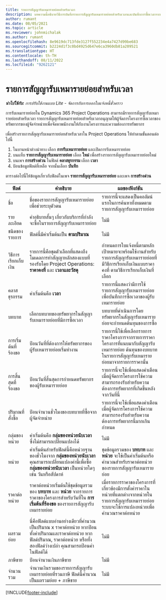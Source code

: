 ```yaml
---
title: รายการสัญญารับเหมารายย่อยสำหรับเวลา
description: บทความนี้อธิบายวิธีการบันทึกรายการสัญญารับเหมารายย่อยสำหรับเวลาและบันทึกการซื้อเวลาจากผู้จัดจำหน่าย
author: rumant
ms.date: 08/05/2021
ms.topic: article
ms.reviewer: johnmichalak
ms.author: rumant
ms.openlocfilehash: 8e9619dc713fde3127f552234e4a7427d99be683
ms.sourcegitcommit: b2224d1f3c0bd4925d647e6ca3960db81a209521
ms.translationtype: HT
ms.contentlocale: th-TH
ms.lasthandoff: 08/11/2022
ms.locfileid: "9262121"
---
```

# <a name="subcontract-lines-for-time"></a>รายการสัญญารับเหมารายย่อยสำหรับเวลา

_**นำไปใช้กับ:** การปรับใช้งานแบบ Lite - จัดการกับการออกใบแจ้งหนี้ชั่วคราว_

การรับเหมารายย่อยใน Dynamics 365 Project Operations สามารถมีรายการสัญญารับเหมารายย่อยสำหรับเวลา รายการสัญญารับเหมารายย่อยสำหรับเวลาอนุญาตให้ผู้จัดการโครงการซื้อเวลาของทรัพยากรของผู้จัดจำหน่ายเพื่อจัดหาพนักงานให้กับงานโครงการและความต้องการทรัพยากร

เพื่อสร้างรายการสัญญารับเหมารายย่อยสำหรับเวลาใน Project Operations ให้ทำตามขั้นตอนต่อไปนี้

1. ในบานหน้าต่างนำทาง เลือก **การรับเหมารายย่อย** และเปิดการรับเหมารายย่อย
2. บนแท็บ **รายการสัญญารับเหมารายย่อย** เลือก **ใหม่** เพื่อสร้างรายการสัญญารับเหมารายย่อยใหม่
3. บนเพจ **การสร้างด่วน** ในฟิลด์ **คลาสธุรกรรม** เลือก **เวลา**
4. ป้อนข้อมูลฟิลด์ที่เหลือ จากนั้นเลือก **บันทึก**

  ตารางต่อไปนี้ให้ข้อมูลเกี่ยวกับฟิลด์ในเพจ **รายการสัญญารับเหมารายย่อย** และเพจ **การสร้างด่วน**

| **ฟิลด์** | **คำอธิบาย** | **ผลของฟังก์ชัน** |
| --- | --- | --- |
| ชื่อ | ชื่อของรายการสัญญารับเหมารายย่อยเพื่อช่วยระบุตัวตน | รายการนี้จะแสดงเป็นคอลัมน์แรกในการค้นหาทั้งหมดตามรายการสัญญารับเหมารายย่อย |
| รายละเอียด | คำอธิบายสั้นๆ เกี่ยวกับบริการที่กำลังจะซื้อในรายการสัญญารับเหมารายย่อย |ไม่มี |
| ชนิดของรายการ |   ฟิลด์นี้มีค่าเริ่มต้นเป็น **ตามปริมาณ**| ไม่มี |
| วิธีการเรียกเก็บเงิน | รายการนี้คือชุดตัวเลือกที่แสดงถึงโมเดลการทำสัญญาหลักสองแบบที่รองรับโดย Project Operations: **ราคาคงที่** และ **เวลาและวัสดุ** | กำหนดการใบแจ้งหนี้ตามหลักเป้าหมายจะพร้อมใช้งานสำหรับรายการสัญญารับเหมารายย่อยที่มีวิธีการเรียกเก็บเงินแบบราคาคงที่ ตามวิธีการเรียกเก็บเงินที่เลือก |
| คลาสธุรกรรม | ค่าเริ่มต้นคือ **เวลา** | รายการนี้แสดงว่ามีการใช้รายการสัญญารับเหมารายย่อยเพื่อบันทึกการซื้อเวลาของผู้รับเหมารายย่อย |
| บทบาท | เลือกบทบาทของทรัพยากรในสัญญารับเหมารายย่อยที่มีการซื้อเวลา | บทบาทที่ดำเนินการโดยทรัพยากรในสัญญารับเหมารายย่อยจะกำหนดต้นทุนของการซื้อ |
| การเริ่มต้นที่ร้องขอ | ป้อนวันที่ที่ต้องการให้ทรัพยากรของผู้รับเหมารายย่อยเริ่มทำงาน | รายการนี้ใช้เพื่อเลือกรายการราคาโครงการจากรายการราคาโครงการที่แนบมากับสัญญารับเหมารายย่อย ต้นทุนของบทบาทในรายการสัญญารับเหมารายย่อยมาจากรายการราคานั้น |
| การสิ้นสุดที่ร้องขอ | ป้อนวันที่สิ้นสุดการกำหนดทรัพยากรของผู้รับเหมารายย่อย | รายการนี้จะใช้เพื่อแสดงคำเตือนเมื่อผู้จัดการโครงการใช้ความสามารถรองรับสำหรับความต้องการทรัพยากรที่เกิดขึ้นหลังจากวันที่นี้ |
| ปริมาณที่สั่งซื้อ | ป้อนจำนวนชั่วโมงของบทบาทที่ซื้อจากผู้จัดจำหน่าย | รายการนี้จะใช้เพื่อแสดงคำเตือนเมื่อผู้จัดการโครงการใช้ความสามารถรองรับสำหรับความต้องการทรัพยากรนี้มากเกินกำหนด |
| กลุ่มของหน่วย | ค่าเริ่มต้นคือ **กลุ่มของหน่วยนับเวลา** ซึ่งไม่สามารถเปลี่ยนแปลงได้ | ไม่มี|
| หน่วย | ค่าเริ่มต้นสำหรับฟิลด์นี้คือหน่วยฐานของชั่วโมงจาก **กลุ่มของหน่วยนับเวลา** คุณสามารถเปลี่ยนแปลงค่านี้เพื่อซื้อ **กลุ่มของหน่วยนับเวลา** เป็นหน่วยใดๆ เช่น วันหรือสัปดาห์ | ชุดข้อมูลรวมของ **บทบาท** และ **หน่วย** จะใช้เป็นค่าเริ่มต้นหรือคำนวณสำหรับราคาต่อหน่วยของรายการสัญญารับเหมารายย่อย |
| ราคาต่อหน่วย | ราคาต่อหน่วยเริ่มต้นใช้ชุดข้อมูลรวมของ **บทบาท** และ **หน่วย** จากรายการราคาของโครงการสำหรับวันที่ใน **การเริ่มต้นที่ร้องขอ** ของรายการสัญญารับเหมารายย่อย | เมื่อรายการราคาของโครงการที่เกี่ยวข้องมีการตั้งค่าราคาในหน่วยที่แตกต่างจากหน่วยในรายการสัญญารับเหมารายย่อย ระบบจะใช้การแปลงหน่วยเพื่อคำนวณราคาต่อหน่วย |
| ผลรวมย่อย |    นี่คือฟิลด์แบบอ่านอย่างเดียวที่คำนวณเป็นปริมาณ x ราคาต่อหน่วย หากป้อนทั้งค่าปริมาณและราคาต่อหน่วย หากฟิลด์ปริมาณ, ราคาต่อหน่วย หรือทั้งสองฟิลด์ว่างเปล่า คุณสามารถป้อนค่าในฟิลด์ได้ | ไม่มี|
| ภาษีขาย |   ป้อนจำนวนเงินภาษีขาย |ไม่มี |
| จำนวนรวม | จำนวนเงินรวมของรายการสัญญารับเหมารายย่อยที่รวมภาษี ฟิลด์นี้คำนวณเป็นผลรวมย่อย + ภาษีขาย|ไม่มี |

[!INCLUDE[footer-include](../../includes/footer-banner.md)]

